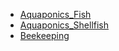 - [Aquaponics_Fish](Aquaponics_Fish.md)
- [Aquaponics_Shellfish](Aquaponics_Shellfish.md)
- [Beekeeping](Beekeeping.md)
